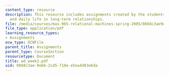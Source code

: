 ```yaml
---
content_type: resource
description: This resource includes assignments created by the students on interaction
  and daily life in long-term relationships.
file: /media/courses/mas-965-relational-machines-spring-2005/0868c3ae9ebb2cd5718ee5ea4d03e6da_wd_week2.pdf
file_type: application/pdf
learning_resource_types:
- Assignments
ocw_type: OCWFile
parent_title: Assignments
parent_type: CourseSection
resourcetype: Document
title: wd_week2.pdf
uid: 0868c3ae-9ebb-2cd5-718e-e5ea4d03e6da
---
```

